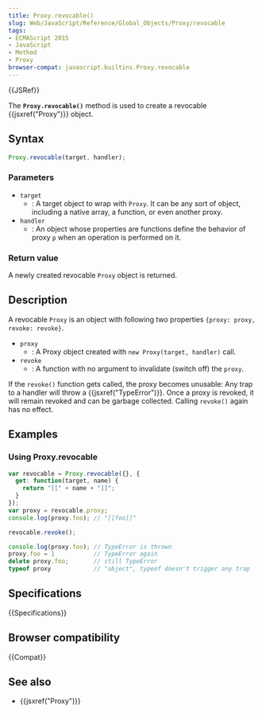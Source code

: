 ```yaml
---
title: Proxy.revocable()
slug: Web/JavaScript/Reference/Global_Objects/Proxy/revocable
tags:
- ECMAScript 2015
- JavaScript
- Method
- Proxy
browser-compat: javascript.builtins.Proxy.revocable
---
```

{{JSRef}}

The **`Proxy.revocable()`** method is used to create a revocable
{{jsxref("Proxy")}} object.

## Syntax

```js
Proxy.revocable(target, handler);
```

### Parameters

*   `target`
    *   : A target object to wrap with `Proxy`. It can be any sort of object,
        including a native array, a function, or even another proxy.
*   `handler`
    *   : An object whose properties are functions define the behavior of proxy `p`
        when an operation is performed on it.

### Return value

A newly created revocable `Proxy` object is returned.

## Description

A revocable `Proxy` is an object with following two properties
`{proxy: proxy, revoke: revoke}`.

*   `proxy`
    *   : A Proxy object created with `new Proxy(target, handler)` call.
*   `revoke`
    *   : A function with no argument to invalidate (switch off) the `proxy`.

If the `revoke()` function gets called, the proxy becomes unusable: Any trap to
a handler will throw a {{jsxref("TypeError")}}. Once a proxy is
revoked, it will remain revoked and can be garbage collected. Calling `revoke()`
again has no effect.

## Examples

### Using Proxy.revocable

```js
var revocable = Proxy.revocable({}, {
  get: function(target, name) {
    return "[[" + name + "]]";
  }
});
var proxy = revocable.proxy;
console.log(proxy.foo); // "[[foo]]"

revocable.revoke();

console.log(proxy.foo); // TypeError is thrown
proxy.foo = 1           // TypeError again
delete proxy.foo;       // still TypeError
typeof proxy            // "object", typeof doesn't trigger any trap
```

## Specifications

{{Specifications}}

## Browser compatibility

{{Compat}}

## See also

*   {{jsxref("Proxy")}}
